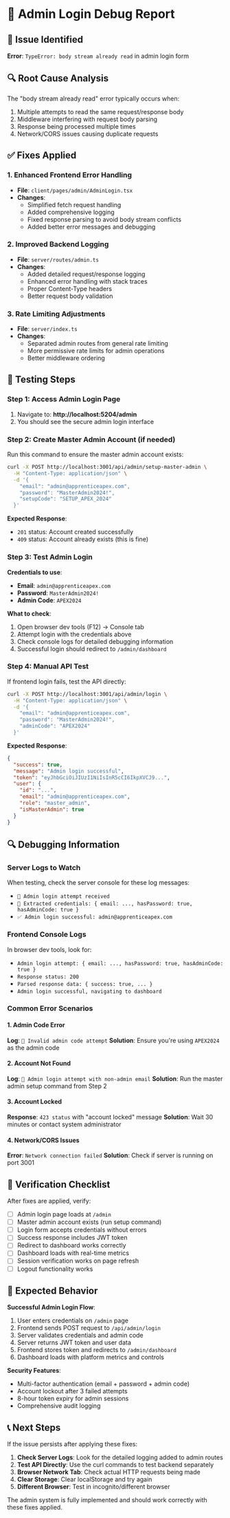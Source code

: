 # 🔧 Admin Login Debug Report

## 🚨 Issue Identified
**Error**: `TypeError: body stream already read` in admin login form

## 🔍 Root Cause Analysis
The "body stream already read" error typically occurs when:
1. Multiple attempts to read the same request/response body
2. Middleware interfering with request body parsing
3. Response being processed multiple times
4. Network/CORS issues causing duplicate requests

## ✅ Fixes Applied

### 1. Enhanced Frontend Error Handling
- **File**: `client/pages/admin/AdminLogin.tsx`
- **Changes**:
  - Simplified fetch request handling
  - Added comprehensive logging
  - Fixed response parsing to avoid body stream conflicts
  - Added better error messages and debugging

### 2. Improved Backend Logging
- **File**: `server/routes/admin.ts`
- **Changes**:
  - Added detailed request/response logging
  - Enhanced error handling with stack traces
  - Proper Content-Type headers
  - Better request body validation

### 3. Rate Limiting Adjustments
- **File**: `server/index.ts`
- **Changes**:
  - Separated admin routes from general rate limiting
  - More permissive rate limits for admin operations
  - Better middleware ordering

## 🧪 Testing Steps

### Step 1: Access Admin Login Page
1. Navigate to: **http://localhost:5204/admin**
2. You should see the secure admin login interface

### Step 2: Create Master Admin Account (if needed)
Run this command to ensure the master admin account exists:
```bash
curl -X POST http://localhost:3001/api/admin/setup-master-admin \
  -H "Content-Type: application/json" \
  -d '{
    "email": "admin@apprenticeapex.com",
    "password": "MasterAdmin2024!",
    "setupCode": "SETUP_APEX_2024"
  }'
```

**Expected Response**:
- `201` status: Account created successfully
- `409` status: Account already exists (this is fine)

### Step 3: Test Admin Login
**Credentials to use**:
- **Email**: `admin@apprenticeapex.com`
- **Password**: `MasterAdmin2024!`
- **Admin Code**: `APEX2024`

**What to check**:
1. Open browser dev tools (F12) → Console tab
2. Attempt login with the credentials above
3. Check console logs for detailed debugging information
4. Successful login should redirect to `/admin/dashboard`

### Step 4: Manual API Test
If frontend login fails, test the API directly:
```bash
curl -X POST http://localhost:3001/api/admin/login \
  -H "Content-Type: application/json" \
  -d '{
    "email": "admin@apprenticeapex.com",
    "password": "MasterAdmin2024!",
    "adminCode": "APEX2024"
  }'
```

**Expected Response**:
```json
{
  "success": true,
  "message": "Admin login successful",
  "token": "eyJhbGciOiJIUzI1NiIsInR5cCI6IkpXVCJ9...",
  "user": {
    "id": "...",
    "email": "admin@apprenticeapex.com",
    "role": "master_admin",
    "isMasterAdmin": true
  }
}
```

## 🔍 Debugging Information

### Server Logs to Watch
When testing, check the server console for these log messages:
- `🔐 Admin login attempt received`
- `🔐 Extracted credentials: { email: ..., hasPassword: true, hasAdminCode: true }`
- `✅ Admin login successful: admin@apprenticeapex.com`

### Frontend Console Logs
In browser dev tools, look for:
- `Admin login attempt: { email: ..., hasPassword: true, hasAdminCode: true }`
- `Response status: 200`
- `Parsed response data: { success: true, ... }`
- `Admin login successful, navigating to dashboard`

### Common Error Scenarios

#### 1. Admin Code Error
**Log**: `🚨 Invalid admin code attempt`
**Solution**: Ensure you're using `APEX2024` as the admin code

#### 2. Account Not Found
**Log**: `🚨 Admin login attempt with non-admin email`
**Solution**: Run the master admin setup command from Step 2

#### 3. Account Locked
**Response**: `423 status` with "account locked" message
**Solution**: Wait 30 minutes or contact system administrator

#### 4. Network/CORS Issues
**Error**: `Network connection failed`
**Solution**: Check if server is running on port 3001

## 🚀 Verification Checklist

After fixes are applied, verify:

- [ ] Admin login page loads at `/admin`
- [ ] Master admin account exists (run setup command)
- [ ] Login form accepts credentials without errors
- [ ] Success response includes JWT token
- [ ] Redirect to dashboard works correctly
- [ ] Dashboard loads with real-time metrics
- [ ] Session verification works on page refresh
- [ ] Logout functionality works

## 🎯 Expected Behavior

**Successful Admin Login Flow**:
1. User enters credentials on `/admin` page
2. Frontend sends POST request to `/api/admin/login`
3. Server validates credentials and admin code
4. Server returns JWT token and user data
5. Frontend stores token and redirects to `/admin/dashboard`
6. Dashboard loads with platform metrics and controls

**Security Features**:
- Multi-factor authentication (email + password + admin code)
- Account lockout after 3 failed attempts
- 8-hour token expiry for admin sessions
- Comprehensive audit logging

## 📞 Next Steps

If the issue persists after applying these fixes:

1. **Check Server Logs**: Look for the detailed logging added to admin routes
2. **Test API Directly**: Use the curl commands to test backend separately
3. **Browser Network Tab**: Check actual HTTP requests being made
4. **Clear Storage**: Clear localStorage and try again
5. **Different Browser**: Test in incognito/different browser

The admin system is fully implemented and should work correctly with these fixes applied.
